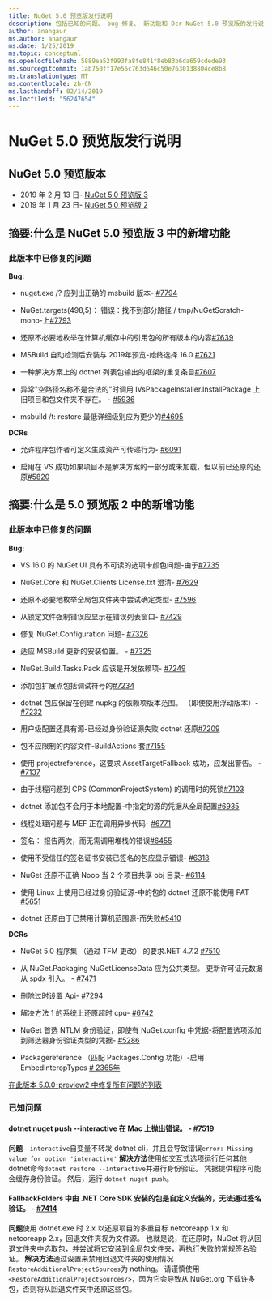 ```yaml
---
title: NuGet 5.0 预览版发行说明
description: 包括已知的问题、 bug 修复、 新功能和 Dcr NuGet 5.0 预览版的发行说明。
author: anangaur
ms.author: anangaur
ms.date: 1/25/2019
ms.topic: conceptual
ms.openlocfilehash: 5889ea52f993fa8fe841f8eb83b6da659cdede93
ms.sourcegitcommit: 1ab750ff17e55c763d646c50e7630138804ce8b8
ms.translationtype: MT
ms.contentlocale: zh-CN
ms.lasthandoff: 02/14/2019
ms.locfileid: "56247654"
---
```

# <a name="nuget-50-preview-release-notes"></a>NuGet 5.0 预览版发行说明

## <a name="nuget-50-preview-releases"></a>NuGet 5.0 预览版本

* 2019 年 2 月 13 日- [NuGet 5.0 预览版 3](#summary-whats-new-in-50-preview-3)
* 2019 年 1 月 23 日- [NuGet 5.0 预览版 2](#summary-whats-new-in-50-preview-2)

## <a name="summary-whats-new-in-nuget-50-preview-3"></a>摘要:什么是 NuGet 5.0 预览版 3 中的新增功能

### <a name="issues-fixed-in-this-release"></a>此版本中已修复的问题 

**Bug:**

* nuget.exe /? 应列出正确的 msbuild 版本- [#7794](https://github.com/NuGet/Home/issues/7794)

* NuGet.targets(498,5)： 错误：找不到部分路径 / tmp/NuGetScratch-mono-上[#7793](https://github.com/NuGet/Home/issues/7793)

* 还原不必要地枚举在计算机缓存中的引用包的所有版本的内容[#7639](https://github.com/NuGet/Home/issues/7639)

* MSBuild 自动检测后安装与 2019年预览-始终选择 16.0 [#7621](https://github.com/NuGet/Home/issues/7621)

* 一种解决方案上的 dotnet 列表包输出的框架的重复条目[#7607](https://github.com/NuGet/Home/issues/7607)

* 异常"空路径名称不是合法的"时调用 IVsPackageInstaller.InstallPackage 上旧项目和包文件夹不存在。 - [#5936](https://github.com/NuGet/Home/issues/5936)

* msbuild /t: restore 最低详细级别应为更少的[#4695](https://github.com/NuGet/Home/issues/4695)

**DCRs**

* 允许程序包作者可定义生成资产可传递行为- [#6091](https://github.com/NuGet/Home/issues/6091)

* 启用在 VS 成功如果项目不是解决方案的一部分或未加载，但以前已还原的还原[#5820](https://github.com/NuGet/Home/issues/5820)


## <a name="summary-whats-new-in-50-preview-2"></a>摘要:什么是 5.0 预览版 2 中的新增功能

### <a name="issues-fixed-in-this-release"></a>此版本中已修复的问题

**Bug:**

* VS 16.0 的 NuGet UI 具有不可读的选项卡颜色问题-由于[#7735](https://github.com/NuGet/Home/issues/7735)

* NuGet.Core 和 NuGet.Clients License.txt 澄清- [#7629](https://github.com/NuGet/Home/issues/7629)

* 还原不必要地枚举全局包文件夹中尝试确定类型- [#7596](https://github.com/NuGet/Home/issues/7596)

* 从锁定文件强制错误应显示在错误列表窗口- [#7429](https://github.com/NuGet/Home/issues/7429)

* 修复 NuGet.Configuration 问题- [#7326](https://github.com/NuGet/Home/issues/7326)

* 适应 MSBuild 更新的安装位置。  - [#7325](https://github.com/NuGet/Home/issues/7325)

* NuGet.Build.Tasks.Pack 应该是开发依赖项- [#7249](https://github.com/NuGet/Home/issues/7249)

* 添加包扩展点包括调试符号的[#7234](https://github.com/NuGet/Home/issues/7234)

* dotnet 包应保留在创建 nupkg 的依赖项版本范围。 （即使使用浮动版本）- [#7232](https://github.com/NuGet/Home/issues/7232)

* 用户级配置还具有源-已经过身份验证源失败 dotnet 还原[#7209](https://github.com/NuGet/Home/issues/7209)

* 包不应限制的内容文件-BuildActions 套[#7155](https://github.com/NuGet/Home/issues/7155)

* 使用 projectreference，这要求 AssetTargetFallback 成功，应发出警告。 - [#7137](https://github.com/NuGet/Home/issues/7137)

* 由于线程问题到 CPS (CommonProjectSystem) 的调用时的死锁[#7103](https://github.com/NuGet/Home/issues/7103)

* dotnet 添加包不会用于本地配置-中指定的源的凭据从全局配置[#6935](https://github.com/NuGet/Home/issues/6935)

* 线程处理问题与 MEF 正在调用异步代码- [#6771](https://github.com/NuGet/Home/issues/6771)

* 签名： 报告两次，而无需调用堆栈的错误[#6455](https://github.com/NuGet/Home/issues/6455)

* 使用不受信任的签名证书安装已签名的包应显示错误- [#6318](https://github.com/NuGet/Home/issues/6318)

* NuGet 还原不正确 Noop 当 2 个项目共享 obj 目录- [#6114](https://github.com/NuGet/Home/issues/6114)

* 使用 Linux 上使用已经过身份验证源-中的包的 dotnet 还原不能使用 PAT [#5651](https://github.com/NuGet/Home/issues/5651)

* dotnet 还原由于已禁用计算机范围源-而失败[#5410](https://github.com/NuGet/Home/issues/5410)

**DCRs**

* NuGet 5.0 程序集 （通过 TFM 更改） 的要求.NET 4.7.2 [#7510](https://github.com/NuGet/Home/issues/7510)

* 从 NuGet.Packaging NuGetLicenseData 应为公共类型。 更新许可证元数据从 spdx 引入。 - [#7471](https://github.com/NuGet/Home/issues/7471)

* 删除过时设置 Api- [#7294](https://github.com/NuGet/Home/issues/7294)

* 解决方法 1 的系统上还原超时 cpu- [#6742](https://github.com/NuGet/Home/issues/6742)

* NuGet 首选 NTLM 身份验证，即使有 NuGet.config 中凭据-将配置选项添加到筛选器身份验证类型的凭据- [#5286](https://github.com/NuGet/Home/issues/5286)

* Packagereference （匹配 Packages.Config 功能）-启用 EmbedInteropTypes [# 2365年](https://github.com/NuGet/Home/issues/2365)

[在此版本 5.0.0-preview2 中修复所有问题的列表](https://github.com/NuGet/Home/issues?q=is%3Aissue+is%3Aclosed+milestone%3A%224.9.2")

### <a name="known-issues"></a>已知问题

#### <a name="dotnet-nuget-push---interactive-gives-an-error-on-mac---7519httpsgithubcomnugethomeissues7519"></a>dotnet nuget push --interactive 在 Mac 上抛出错误。 - [#7519](https://github.com/NuGet/Home/issues/7519)
**问题**`--interactive`自变量不转发 dotnet cli，并且会导致错误`error: Missing value for option 'interactive'` 
**解决方法**使用如交互式选项运行任何其他dotnet命令`dotnet restore --interactive`并进行身份验证。 凭据提供程序可能会缓存身份验证。 然后，运行 `dotnet nuget push`。

#### <a name="packages-in-fallbackfolders-installed-by-net-core-sdk-are-custom-installed-and-fail-signature-validation---7414httpsgithubcomnugethomeissues7414"></a>FallbackFolders 中由 .NET Core SDK 安装的包是自定义安装的，无法通过签名验证。 - [#7414](https://github.com/NuGet/Home/issues/7414)
**问题**使用 dotnet.exe 时 2.x 以还原项目的多重目标 netcoreapp 1.x 和 netcoreapp 2.x，回退文件夹视为文件源。 也就是说，在还原时，NuGet 将从回退文件夹中选取包，并尝试将它安装到全局包文件夹，再执行失败的常规签名验证。
**解决方法**通过设置来禁用回退文件夹的使用情况`RestoreAdditionalProjectSources`为 nothing。 请谨慎使用 `<RestoreAdditionalProjectSources/>`，因为它会导致从 NuGet.org 下载许多包，否则将从回退文件夹中还原这些包。
